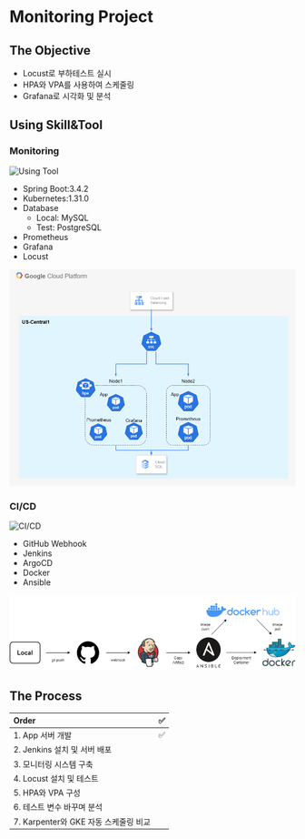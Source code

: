 ﻿# Monitoring Project

## The Objective

- Locust로 부하테스트 실시
- HPA와 VPA를 사용하여 스케줄링
- Grafana로 시각화 및 분석

## Using Skill&Tool

### Monitoring

![Using Tool](https://go-skill-icons.vercel.app/api/icons?i=spring,mysql,postgresql,kubernetes,grafana,prometheus)

- Spring Boot:3.4.2
- Kubernetes:1.31.0
- Database
  - Local: MySQL
  - Test: PostgreSQL
- Prometheus
- Grafana
- Locust

![Architecture Diagram](Monitoring-Project.drawio.png)

### CI/CD

![CI/CD](https://go-skill-icons.vercel.app/api/icons?i=github,jenkins,argocd,docker,ansible)

- GitHub Webhook
- Jenkins
- ArgoCD
- Docker
- Ansible

![CI/CD](cicd.png)

## The Process
|Order|✅|
|:-----|:----:|
|1. App 서버 개발|✅|
|2. Jenkins 설치 및 서버 배포||
|3. 모니터링 시스템 구축||
|4. Locust 설치 및 테스트||
|5. HPA와 VPA 구성||
|6. 테스트 변수 바꾸며 분석||
|7. Karpenter와 GKE 자동 스케줄링 비교||